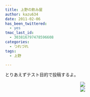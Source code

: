```yaml
---
title: 上野の飲み屋
author: kazu634
date: 2011-02-06
has_been_twittered:
  - yes
tmac_last_id:
  - 303816797478596608
categories:
  - つれづれ
tags:
  - 上野

---
```

<div class="pp_items">
<div class="pp_item" align="left">
<p>
      とりあえずテスト目的で投稿するよ。
</p>
</div>
  
<div class="pp_item" align="center">
<img src="http://static.pixelpipe.com/d51ea306-8bb4-41ff-b2fb-50f42fd45c98_b.jpg" style="max-width: 100%;" />
</div>
  
<div class="pp_item" align="center">
<img src="http://static.pixelpipe.com/b9a25bee-b055-4c06-9aba-a9e6aad4af93_b.jpg" style="max-width: 100%;" />
</div>
</div>
